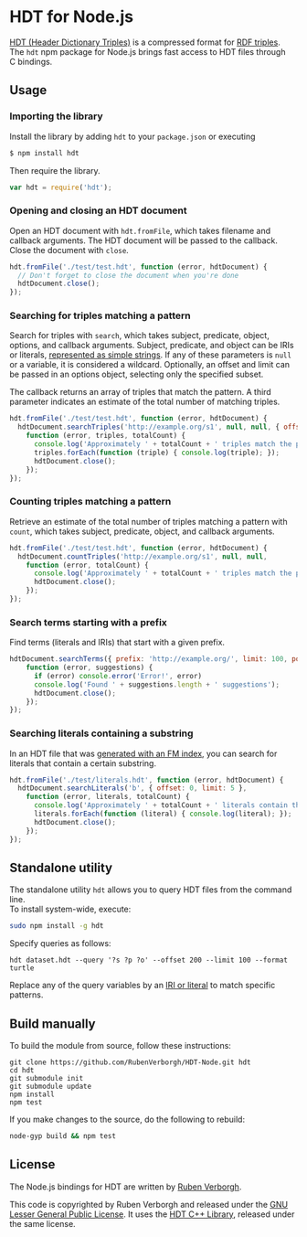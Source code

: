 # HDT for Node.js

[HDT (Header Dictionary Triples)](http://www.rdfhdt.org/) is a compressed format
for [RDF triples](http://www.w3.org/TR/2014/REC-rdf11-concepts-20140225/#data-model).
<br>
The `hdt` npm package for Node.js brings fast access to HDT files through C bindings.


## Usage

### Importing the library
Install the library by adding `hdt` to your `package.json` or executing

```bash
$ npm install hdt
```

Then require the library.

```JavaScript
var hdt = require('hdt');
```

### Opening and closing an HDT document
Open an HDT document with `hdt.fromFile`,
which takes filename and callback arguments.
The HDT document will be passed to the callback.
Close the document with `close`.

```JavaScript
hdt.fromFile('./test/test.hdt', function (error, hdtDocument) {
  // Don't forget to close the document when you're done
  hdtDocument.close();
});
```

### Searching for triples matching a pattern
Search for triples with `search`,
which takes subject, predicate, object, options, and callback arguments.
Subject, predicate, and object can be IRIs or literals,
[represented as simple strings](https://github.com/RubenVerborgh/N3.js#triple-representation).
If any of these parameters is `null` or a variable, it is considered a wildcard.
Optionally, an offset and limit can be passed in an options object,
selecting only the specified subset.

The callback returns an array of triples that match the pattern.
A third parameter indicates an estimate of the total number of matching triples.

```JavaScript
hdt.fromFile('./test/test.hdt', function (error, hdtDocument) {
  hdtDocument.searchTriples('http://example.org/s1', null, null, { offset: 0, limit: 10 },
    function (error, triples, totalCount) {
      console.log('Approximately ' + totalCount + ' triples match the pattern.');
      triples.forEach(function (triple) { console.log(triple); });
      hdtDocument.close();
    });
});
```

### Counting triples matching a pattern
Retrieve an estimate of the total number of triples matching a pattern with `count`,
which takes subject, predicate, object, and callback arguments.

```JavaScript
hdt.fromFile('./test/test.hdt', function (error, hdtDocument) {
  hdtDocument.countTriples('http://example.org/s1', null, null,
    function (error, totalCount) {
      console.log('Approximately ' + totalCount + ' triples match the pattern.');
      hdtDocument.close();
    });
});
```

### Search terms starting with a prefix
Find terms (literals and IRIs) that start with a given prefix.

```JavaScript
hdtDocument.searchTerms({ prefix: 'http://example.org/', limit: 100, position: 'object' },
    function (error, suggestions) {
      if (error) console.error('Error!', error)
      console.log('Found ' + suggestions.length + ' suggestions');
      hdtDocument.close();
    });
});
```

### Searching literals containing a substring
In an HDT file that was [generated with an FM index](https://github.com/LinkedDataFragments/hdt-cpp/blob/master/hdt-lib/presets/fmindex.hdtcfg),
you can search for literals that contain a certain substring.

```JavaScript
hdt.fromFile('./test/literals.hdt', function (error, hdtDocument) {
  hdtDocument.searchLiterals('b', { offset: 0, limit: 5 },
    function (error, literals, totalCount) {
      console.log('Approximately ' + totalCount + ' literals contain the pattern.');
      literals.forEach(function (literal) { console.log(literal); });
      hdtDocument.close();
    });
});
```

## Standalone utility
The standalone utility `hdt` allows you to query HDT files from the command line.
<br>
To install system-wide, execute:
```bash
sudo npm install -g hdt
```

Specify queries as follows:
```
hdt dataset.hdt --query '?s ?p ?o' --offset 200 --limit 100 --format turtle
```
Replace any of the query variables by an [IRI or literal](https://github.com/RubenVerborgh/N3.js#triple-representation) to match specific patterns.

## Build manually
To build the module from source, follow these instructions:
```Shell
git clone https://github.com/RubenVerborgh/HDT-Node.git hdt
cd hdt
git submodule init
git submodule update
npm install
npm test
```

If you make changes to the source, do the following to rebuild:
```bash
node-gyp build && npm test
```


## License

The Node.js bindings for HDT are written by [Ruben Verborgh](http://ruben.verborgh.org).

This code is copyrighted by Ruben Verborgh and released under the [GNU Lesser General Public License](http://opensource.org/licenses/LGPL-3.0).
It uses the [HDT C++ Library](https://github.com/rdfhdt/hdt-cpp), released under the same license.
